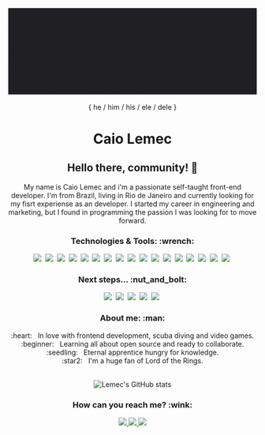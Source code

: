 <img width="auto" src="./aboutMe.gif" alt="Caio Lemec gif">
<p align="center">{ he / him / his / ele / dele } </p>

<h1 align="center">
Caio Lemec 
</h1>

<h2 align="center">
Hello there, community! 👋
</h2>
<p align="center">
My name is Caio Lemec and i'm a passionate self-taught front-end developer. I'm from Brazil, living in Rio de Janeiro and currently looking for my fisrt experiense as an developer. I started my career in engineering and marketing, but I found in programming the passion I was looking for to move forward. 
</p>

<div align="center">
 <h3>Technologies & Tools: :wrench:</h3>
 <img src="https://img.shields.io/static/v1?label=&message=HTML5&color=1F2729&style=for-the-badge&logo=HTML5"/>&nbsp;
 <img src="https://img.shields.io/static/v1?label=&message=CSS3&color=1F2729&style=for-the-badge&logo=CSS3"/>&nbsp;
 <img src="https://img.shields.io/static/v1?label=&message=JAVASCRIPT&color=1F2729&style=for-the-badge&logo=JavaScript"/>&nbsp;
 <img src="https://img.shields.io/static/v1?label=&message=TYPESCRIPT&color=1F2729&style=for-the-badge&logo=TypeScript"/>&nbsp;
 <img src="https://img.shields.io/static/v1?label=&message=LINUX&color=1F2729&style=for-the-badge&logo=Linux"/>&nbsp;
 <img src="https://img.shields.io/static/v1?label=&message=SASS&color=1F2729&style=for-the-badge&logo=Sass"/>&nbsp;
 <img src="https://img.shields.io/static/v1?label=&message=styled-components&color=1F2729&style=for-the-badge&logo=styled-components"/>&nbsp;
 <img src="https://img.shields.io/static/v1?label=&message=REACT&color=1F2729&style=for-the-badge&logo=React"/>&nbsp;
 <img src="https://img.shields.io/static/v1?label=&message=NEXT&color=1F2729&style=for-the-badge&logo=Next.js"/>&nbsp;
 <img src="https://img.shields.io/static/v1?label=&message=Chakra UI&color=1F2729&style=for-the-badge&logo=Chakra UI"/>&nbsp;
 <img src="https://img.shields.io/static/v1?label=&message=Git&color=1F2729&style=for-the-badge&logo=GIT"/>&nbsp;
 <img src="https://img.shields.io/static/v1?label=&message=Microsoft Excel&color=1F2729&style=for-the-badge&logo=Microsoft Excel"/>&nbsp;
 <img src="https://img.shields.io/static/v1?label=&message=Unity&color=1F2729&style=for-the-badge&logo=Unity"/>&nbsp;
 <img src="https://img.shields.io/static/v1?label=&message=AutoCAD&color=1F2729&style=for-the-badge&logo=Autodesk"/>&nbsp;
 <img src="https://img.shields.io/static/v1?label=&message=SketchUp&color=1F2729&style=for-the-badge&logo=SketchUp"/>&nbsp;
 <img src="https://img.shields.io/static/v1?label=&message=VSC&color=1F2729&style=for-the-badge&logo=Visual Studio Code"/>&nbsp;
 <img src="https://img.shields.io/static/v1?label=&message=GNU Bash&color=1F2729&style=for-the-badge&logo=GNU Bash"/>&nbsp;
 </div>

<div align="center">
 <h3>Next steps... :nut_and_bolt:</h3>
 <img src="https://img.shields.io/static/v1?label=&message=REACT NATIVE&color=1F2729&style=for-the-badge&logo=React"/>&nbsp;
 <img src="https://img.shields.io/static/v1?label=&message=Node&color=1F2729&style=for-the-badge&logo=Node.js"/>&nbsp;
 <img src="https://img.shields.io/static/v1?label=&message=DevOps&color=1F2729&style=for-the-badge&logo=Azure DevOps"/>&nbsp;
 <img src="https://img.shields.io/static/v1?label=&message=Docker&color=1F2729&style=for-the-badge&logo=Docker"/>&nbsp;
 <img src="https://img.shields.io/static/v1?label=&message=Elixir&color=1F2729&style=for-the-badge&logo=Elixir"/>&nbsp;
</div>

<div align="center">
 <h3>About me: :man:</h3>
 :heart: &nbsp; In love with frontend development, scuba diving and video games.  <br/> 
 :beginner: &nbsp; Learning all about open source and ready to collaborate.  <br/> 
 :seedling: &nbsp; Eternal apprentice hungry for knowledge.  <br/> 
 :star2: &nbsp; I'm a huge fan of Lord of the Rings.  <br/> 
</div>

<br>

<div align="center">

 ![Lemec's GitHub stats](https://github-readme-stats.vercel.app/api?username=caiolemec&show_icons=true&theme=dracula)

</div>

<div align="center">
 <h3>How can you reach me? :wink:</h3>
 <a href="https://t.me/caiolemec"><img src="https://img.shields.io/badge/Telegram-1F2729?style=for-the-badge&logo=telegram&logoColor=white"/>
 <a href="mailto:caiolemec@gmail.com"><img src="https://img.shields.io/static/v1?label=&message=E-mail&color=1F2729&style=for-the-badge&logo=Gmail"/>
 <a href="https://www.linkedin.com/in/caiolemec/"><img src="https://img.shields.io/static/v1?label=&message=LinkedIn&color=1F2729&style=for-the-badge&logo=linkedin"/>
</div>
